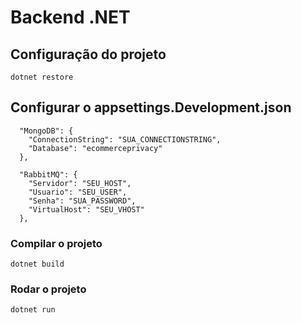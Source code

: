 # Backend .NET

## Configuração do projeto
```
dotnet restore
```

## Configurar o appsettings.Development.json
```
  "MongoDB": {
    "ConnectionString": "SUA_CONNECTIONSTRING",
    "Database": "ecommerceprivacy"
  },

  "RabbitMQ": {
    "Servidor": "SEU_HOST",
    "Usuario": "SEU_USER",
    "Senha": "SUA_PASSWORD",
    "VirtualHost": "SEU_VHOST"
  },
```

### Compilar o projeto
```
dotnet build
```

### Rodar o projeto
```
dotnet run
```

